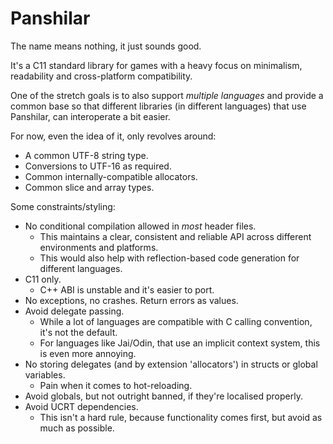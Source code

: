 # Panshilar

The name means nothing, it just sounds good.

It's a C11 standard library for games with a heavy focus on minimalism, readability and cross-platform compatibility.

One of the stretch goals is to also support _multiple languages_ and provide a common base so that different libraries (in different languages) that use Panshilar, can interoperate a bit easier.

For now, even the idea of it, only revolves around:
- A common UTF-8 string type.
- Conversions to UTF-16 as required.
- Common internally-compatible allocators.
- Common slice and array types.

Some constraints/styling:
- No conditional compilation allowed in _most_ header files.
  - This maintains a clear, consistent and reliable API across different environments and platforms.
  - This would also help with reflection-based code generation for different languages.
- C11 only.
  - C++ ABI is unstable and it's easier to port.
- No exceptions, no crashes. Return errors as values.
- Avoid delegate passing.
  - While a lot of languages are compatible with C calling convention, it's not the default.
  - For languages like Jai/Odin, that use an implicit context system, this is even more annoying.
- No storing delegates (and by extension 'allocators') in structs or global variables.
  - Pain when it comes to hot-reloading.
- Avoid globals, but not outright banned, if they're localised properly.
- Avoid UCRT dependencies.
  - This isn't a hard rule, because functionality comes first, but avoid as much as possible.
